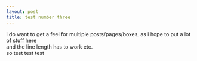 ```yaml
---
layout: post
title: test number three
---
```

i do want to get a feel for multiple posts/pages/boxes, as i hope to put a lot of stuff here  
and the line length has to work etc.  
so test test test
